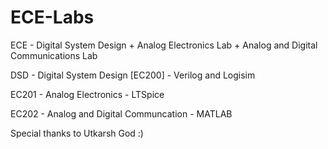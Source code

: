 # ECE-Labs
ECE - Digital System Design + Analog Electronics Lab + Analog and Digital Communications Lab

DSD - Digital System Design [EC200] - Verilog and Logisim

EC201 - Analog Electronics - LTSpice

EC202 - Analog and Digital Communcation - MATLAB


Special thanks to Utkarsh God :)
